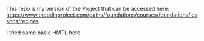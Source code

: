 This repo is my version of the Project that can be accessed here: https://www.theodinproject.com/paths/foundations/courses/foundations/lessons/recipes 

I tried some basic HMTL here
